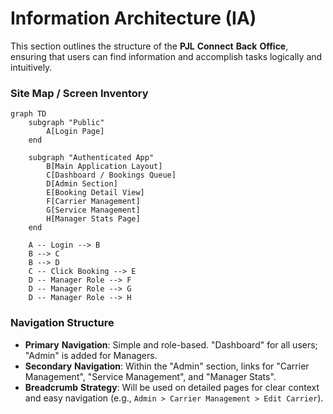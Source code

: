 # Information Architecture (IA)

This section outlines the structure of the **PJL** **Connect** **Back** **Office**, ensuring that users can find information and accomplish tasks logically and intuitively.

### **Site** **Map** / **Screen** **Inventory**

```mermaid
graph TD
    subgraph "Public"
        A[Login Page]
    end

    subgraph "Authenticated App"
        B[Main Application Layout]
        C[Dashboard / Bookings Queue]
        D[Admin Section]
        E[Booking Detail View]
        F[Carrier Management]
        G[Service Management]
        H[Manager Stats Page]
    end

    A -- Login --> B
    B --> C
    B --> D
    C -- Click Booking --> E
    D -- Manager Role --> F
    D -- Manager Role --> G
    D -- Manager Role --> H
```

### **Navigation** **Structure**

  * **Primary** **Navigation**: Simple and role-based. "Dashboard" for all users; "Admin" is added for Managers.
  * **Secondary** **Navigation**: Within the "Admin" section, links for "Carrier Management", "Service Management", and "Manager Stats".
  * **Breadcrumb** **Strategy**: Will be used on detailed pages for clear context and easy navigation (e.g., `Admin > Carrier Management > Edit Carrier`).
